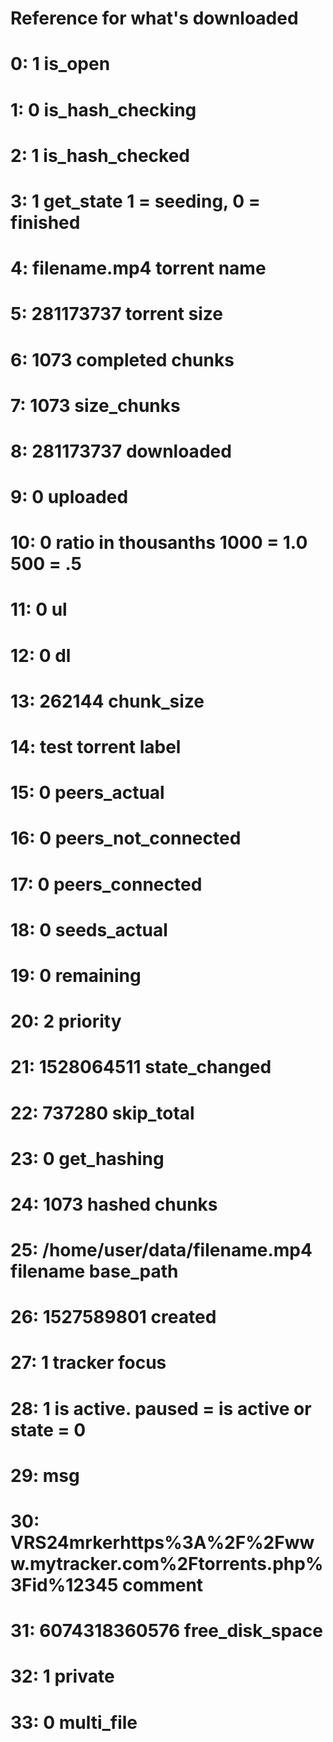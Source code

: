 # Reference for what's downloaded
  # 0: 1                              is_open
  # 1: 0                              is_hash_checking
  # 2: 1                              is_hash_checked
  # 3: 1                              get_state  1 = seeding, 0 = finished
  # 4: filename.mp4         torrent name
  # 5: 281173737                      torrent size
  # 6: 1073                           completed chunks
  # 7: 1073                           size_chunks
  # 8: 281173737                      downloaded
  # 9: 0                              uploaded
  # 10: 0                             ratio in thousanths 1000 = 1.0  500 = .5
  # 11: 0                             ul
  # 12: 0                             dl
  # 13: 262144                        chunk_size
  # 14: test                          torrent label
  # 15: 0                             peers_actual
  # 16: 0                             peers_not_connected
  # 17: 0                             peers_connected
  # 18: 0                             seeds_actual
  # 19: 0                             remaining
  # 20: 2                             priority
  # 21: 1528064511                    state_changed
  # 22: 737280                        skip_total
  # 23: 0                             get_hashing
  # 24: 1073                          hashed chunks
  # 25: /home/user/data/filename.mp4  filename   base_path
  # 26: 1527589801                    created
  # 27: 1                             tracker focus
  # 28: 1             is active.  paused = is active or state = 0
  # 29:           msg
  # 30: VRS24mrkerhttps%3A%2F%2Fwww.mytracker.com%2Ftorrents.php%3Fid%12345     comment
  # 31: 6074318360576             free_disk_space
  # 32: 1                         private
  # 33: 0                         multi_file
